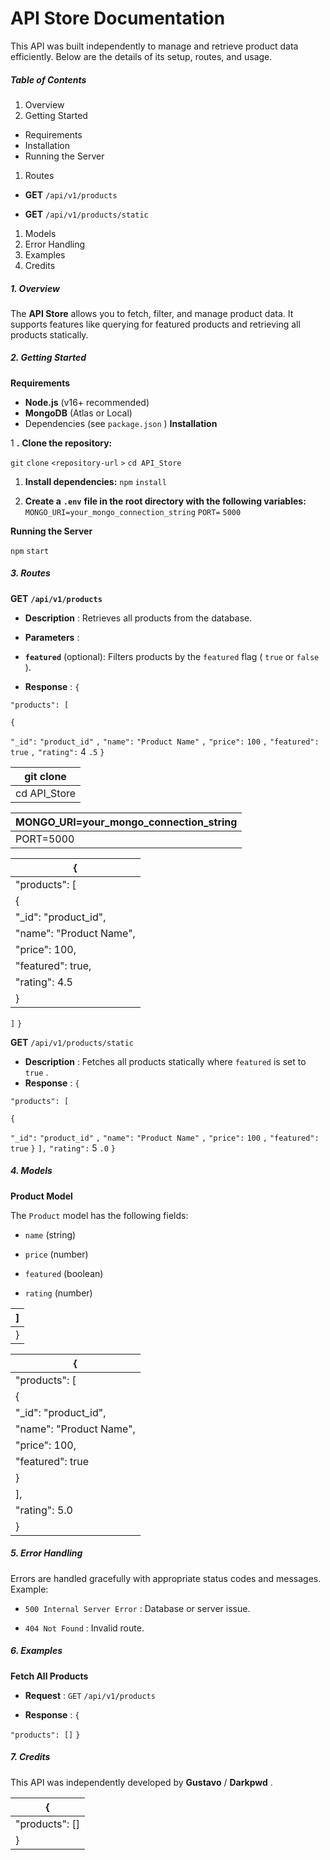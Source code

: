 # API Store Documentation

This API was built independently to manage and retrieve product data efficiently. Below are the
details of its setup, routes, and usage.

##### Table of Contents

1. Overview
2. Getting Started

- Requirements
- Installation
- Running the Server

1. Routes

- **GET** `/api/v1/products`

- **GET** `/api/v1/products/static`

1. Models
2. Error Handling
3. Examples
4. Credits

##### 1. Overview

The **API Store** allows you to fetch, filter, and manage product data. It supports features like
querying for featured products and retrieving all products statically.

##### 2. Getting Started

**Requirements**

- **Node.js** (v16+ recommended)
- **MongoDB** (Atlas or Local)
- Dependencies (see `package.json` )
  **Installation**

1 **.** **Clone the repository:**

`git` `clone` `<repository-url` `>`
`cd API_Store`

1. **Install dependencies:**
   `npm` `install`

1. **Create a** **`.env`** **file in the root directory with the following variables:**
   `MONGO_URI=your_mongo_connection_string`
   `PORT=` `5000`

**Running the Server**

`npm` `start`

##### 3. Routes

**GET** **`/api/v1/products`**

- **Description** : Retrieves all products from the database.
- **Parameters** :

- **`featured`** (optional): Filters products by the `featured` flag ( `true` or `false` ).
- **Response** :
  `{`

`"products": [`

`{`

`"_id":` `"product_id"` `,`
`"name":` `"Product Name"` `,`
`"price":` `100` `,`
`"featured":` `true` `,`
`"rating":` 4 `.5`
`}`

| git clone <repository-url> |
| -------------------------- |
| cd API_Store               |

| MONGO_URI=your_mongo_connection_string |
| -------------------------------------- |
| PORT=5000                              |

| {                       |
| ----------------------- |
| "products": [           |
| {                       |
| "\_id": "product_id",   |
| "name": "Product Name", |
| "price": 100,           |
| "featured": true,       |
| "rating": 4.5           |
| }                       |

`]`
`}`

**GET** `/api/v1/products/static`

- **Description** : Fetches all products statically where `featured` is set to `true` .
- **Response** :
  `{`

`"products": [`

`{`

`"_id":` `"product_id"` `,`
`"name":` `"Product Name"` `,`
`"price":` `100` `,`
`"featured":` `true`
`}`
`],`
`"rating":` 5 `.0`
`}`

##### 4. Models

**Product Model**

The `Product` model has the following fields:

- `name` (string)

- `price` (number)

- `featured` (boolean)

- `rating` (number)

| ]   |
| --- |
| }   |

| {                       |
| ----------------------- |
| "products": [           |
| {                       |
| "\_id": "product_id",   |
| "name": "Product Name", |
| "price": 100,           |
| "featured": true        |
| }                       |
| ],                      |
| "rating": 5.0           |
| }                       |

##### 5. Error Handling

Errors are handled gracefully with appropriate status codes and messages. Example:

- `500 Internal Server Error` : Database or server issue.

- `404 Not Found` : Invalid route.

##### 6. Examples

**Fetch All Products**

- **Request** :
  `GET` `/api/v1/products`

- **Response** :
  `{`

`"products": []`
`}`

##### 7. Credits

This API was independently developed by **Gustavo** / **Darkpwd** .

| {              |
| -------------- |
| "products": [] |
| }              |


